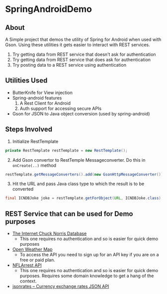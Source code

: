 # SpringAndroidDemo

## About
A Simple project that demos the utility of Spring for Android when used with Gson. Using these utilities it gets easier to interact with REST services.
1. Try getting data from REST service that doesn't ask for authentication
2. Try getting data from REST service that does ask for authentication
3. Try posting data to a REST service using authentication
 
## Utilities Used
* ButterKnife for View injection
* Spring-android features 
  1. A Rest Client for Android
  2. Auth support for accessing secure APIs
* Gson for JSON to Java object conversion (used by spring-android)


## Steps Involved
1. Initialize RestTemplate
```Java
private RestTemplate restTemplate = new RestTemplate();
```
2. Add Gson convertor to RestTemple Messageconverter. Do this in `onCreate(..)` method
```Java
restTemplate.getMessageConverters().add(new GsonHttpMessageConverter());
```
3. Hit the URL and pass Java class type to which the result is to be converted
```Java
final ICNDBJoke joke = restTemplate.getForObject(URL, ICNDBJoke.class);
```

## REST Service that can be used for Demo purposes
* [The Internet Chuck Norris Database](http://www.icndb.com/api/)
    - This one requires no authentication and so is easier for quick demo purposes
* [Open Weather Map](http://openweathermap.org/api)
    - To access the API you need to sign up for an API key if you are on a free or paid plan.
* [NFLArrest API](http://nflarrest.com/api/)
    - This one requires no authentication and so is easier for quick demo purposes. Requires some domain knowledge to get a hang of the context.
* [jsonrates – Currency exchange rates JSON API](http://jsonrates.com/) 
